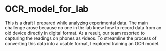 # OCR_model_for_lab
This is a draft I prepared while analyzing experimental data. The main challenge arose because no one in the lab knew how to record data from an old device directly in digital format. As a result, our team resorted to capturing the readings on phones as videos. To streamline the process of converting this data into a usable format, I explored training an OCR model.
